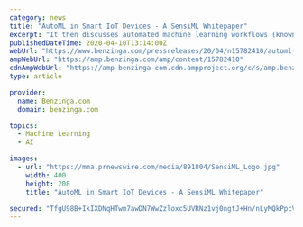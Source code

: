 ```yaml
---
category: news
title: "AutoML in Smart IoT Devices - A SensiML Whitepaper"
excerpt: "It then discusses automated machine learning workflows (known as \"AutoML\") and reviews the key stages of the development process from modeling to prototyping. Most importantly, the paper also ..."
publishedDateTime: 2020-04-10T13:14:00Z
webUrl: "https://www.benzinga.com/pressreleases/20/04/n15782410/automl-in-smart-iot-devices-a-sensiml-whitepaper"
ampWebUrl: "https://amp.benzinga.com/amp/content/15782410"
cdnAmpWebUrl: "https://amp-benzinga-com.cdn.ampproject.org/c/s/amp.benzinga.com/amp/content/15782410"
type: article

provider:
  name: Benzinga.com
  domain: benzinga.com

topics:
  - Machine Learning
  - AI

images:
  - url: "https://mma.prnewswire.com/media/891804/SensiML_Logo.jpg"
    width: 400
    height: 208
    title: "AutoML in Smart IoT Devices - A SensiML Whitepaper"

secured: "TfgU98B+IkIXDNqHTwm7awDN7WwZzloxc5UVRNz1vj0ngtJ+Hn/nLyMQkPpcVFRJXYptdEvjqy/S8sUjN+W16t35XaqYpncphLj4iRatyC6NY73mR4Wu0u3aSumIb2UbDru1haeRh/tTjn4X/azl4tmgVCZcJMaAVs//wak/jkfjgiY5+mJDYtG5HvL6+/E5IYjTequAO8dYW78HNpwZZsvAvdBAf7eTH+xSTRJn0hU7XykkpxjCR3i8s0/T2oXoqSPPRlK4qwuJu0ryFGy+j5JNLR29bhXkCxVVtgdwlRJAFWY4g52WnGV7JfBOhzSF;XbyUnocjL49WCC6xqiRzeQ=="
---
```



